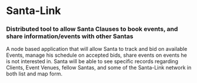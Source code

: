 # Santa-Link
### Distributed tool to allow Santa Clauses to book events, and share information/events with other Santas

A node based application that will allow Santa to track and bid on available Events, manage his schedule on accepted bids, share events on events he is not interested in.  Santa will be able to see specific records regarding Clients, Event Venues, fellow Santas, and some of the Santa-Link network in both list and map form.

